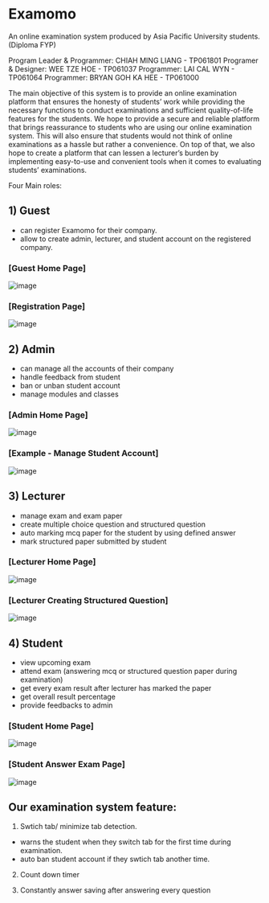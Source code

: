 # Examomo
An online examination system produced by Asia Pacific University students. (Diploma FYP)

Program Leader & Programmer: CHIAH MING LIANG - TP061801
Programer & Designer: WEE TZE HOE - TP061037
Programmer: LAI CAL WYN - TP061064
Programmer: BRYAN GOH KA HEE - TP061000

The main objective of this system is to provide an online examination platform that ensures the honesty of students’ work while providing the necessary functions to conduct examinations and sufficient quality-of-life features for the students. We hope to provide a secure and reliable platform that brings reassurance to students who are using our online examination system. This will also ensure that students would not think of online examinations as a hassle but rather a convenience. On top of that, we also hope to create a platform that can lessen a lecturer’s burden by implementing easy-to-use and convenient tools when it comes to evaluating students’ examinations.

Four Main roles:
## 1) Guest
- can register Examomo for their company.
- allow to create admin, lecturer, and student account on the registered company.

### [Guest Home Page]
![image](https://user-images.githubusercontent.com/83805050/193289242-b993feab-5a0a-40ad-b30f-4894f12fb565.png)

### [Registration Page]
![image](https://user-images.githubusercontent.com/83805050/193289491-b9d65785-6a0c-40a6-9132-0e09ab71003d.png)


## 2) Admin
- can manage all the accounts of their company
- handle feedback from student
- ban or unban student account
- manage modules and classes

### [Admin Home Page]
![image](https://user-images.githubusercontent.com/83805050/193289627-e36ddd1a-f0ba-4ec6-b595-16cb8816256e.png)

### [Example - Manage Student Account]
![image](https://user-images.githubusercontent.com/83805050/193289837-457c30f0-4454-4d8a-b1e6-f21328a15d22.png)


## 3) Lecturer
- manage exam and exam paper 
- create multiple choice question and structured question
- auto marking mcq paper for the student by using defined answer
- mark structured paper submitted by student

### [Lecturer Home Page]
![image](https://user-images.githubusercontent.com/83805050/193290012-02acec8a-3ac3-4ca5-b4fd-3d4b926069d2.png)

### [Lecturer Creating Structured Question]
![image](https://user-images.githubusercontent.com/83805050/193290228-3ce823ac-c648-470d-9af9-18ceee2e72c4.png)


## 4) Student
- view upcoming exam
- attend exam (answering mcq or structured question paper during examination)
- get every exam result after lecturer has marked the paper
- get overall result percentage
- provide feedbacks to admin

### [Student Home Page]
![image](https://user-images.githubusercontent.com/83805050/193290474-c583eb56-e29a-4777-8323-ba03de974427.png)

### [Student Answer Exam Page]
![image](https://user-images.githubusercontent.com/83805050/193290669-be3175b9-7a9f-4f1e-911e-f354f34193d7.png)


## Our examination system feature:
1) Swtich tab/ minimize tab detection.
- warns the student when they switch tab for the first time during examination.
- auto ban student account if they swtich tab another time.

2) Count down timer

3) Constantly answer saving after answering every question

